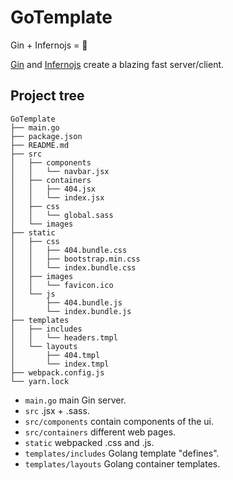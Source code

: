 # GoTemplate
Gin + Infernojs = 💙

[Gin](https://github.com/gin-gonic/gin) and [Infernojs](https://github.com/infernojs/inferno) create a blazing fast server/client.

## Project tree
```
GoTemplate
├── main.go
├── package.json
├── README.md
├── src
│   ├── components
│   │   └── navbar.jsx
│   ├── containers
│   │   ├── 404.jsx
│   │   └── index.jsx
│   ├── css
│   │   └── global.sass
│   └── images
├── static
│   ├── css
│   │   ├── 404.bundle.css
│   │   ├── bootstrap.min.css
│   │   └── index.bundle.css
│   ├── images
│   │   └── favicon.ico
│   └── js
│       ├── 404.bundle.js
│       └── index.bundle.js
├── templates
│   ├── includes
│   │   └── headers.tmpl
│   └── layouts
│       ├── 404.tmpl
│       └── index.tmpl
├── webpack.config.js
└── yarn.lock
```
* `main.go` main Gin server.
* `src` .jsx + .sass.
* `src/components` contain components of the ui.
* `src/containers` different web pages.
* `static` webpacked .css and .js.
* `templates/includes` Golang template "defines".
* `templates/layouts` Golang container templates.
